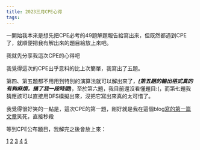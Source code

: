 ```yaml
---
title: 2023三月CPE心得
tags:
---
```

一開始我本來是想先把CPE必考的49題解題報告給寫出來，但既然都遇到CPE了，就順便把我有解出來的題目給放上來吧。

我就先分享我這次CPE的心得吧

我覺得這次的CPE出乎意料的比上次簡單，我寫出了五題。

第四、第五題都不用用到特別的演算法就可以解出來了，***(第五題的輸出格式真的有夠麻煩，搞了我一段時間)***，至於第六題，我目前還沒看懂題目:(，而第七題我猜應該可以直接用DFS模擬出來，沒把它寫出來真的太可惜了。

我覺得很好笑的一點是，這次CPE的第一題，剛好就是我在這個blog[寫的第一篇文章]('https://blog.iddle.dev/public/2023/03/17/Python-UVa-10035-Primary-Arithmetic/')笑死，直接秒殺

等到CPE公布題目，我解完之後會放上來：

[1]()
[2]()
[3]()
[4]()
[5]()